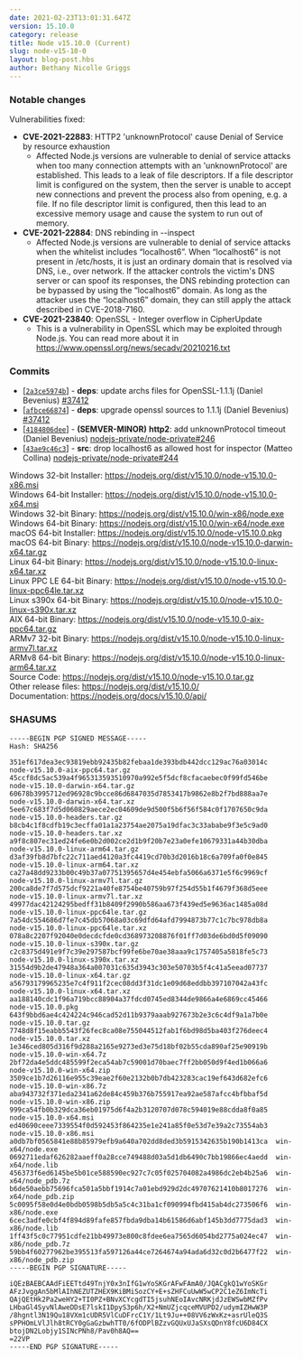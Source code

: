 ```yaml
---
date: 2021-02-23T13:01:31.647Z
version: 15.10.0
category: release
title: Node v15.10.0 (Current)
slug: node-v15-10-0
layout: blog-post.hbs
author: Bethany Nicolle Griggs
---
```


### Notable changes

Vulnerabilities fixed:

* **CVE-2021-22883**: HTTP2 'unknownProtocol' cause Denial of Service by resource exhaustion
  * Affected Node.js versions are vulnerable to denial of service attacks when too many connection attempts with an 'unknownProtocol' are established. This leads to a leak of file descriptors. If a file descriptor limit is configured on the system, then the server is unable to accept new connections and prevent the process also from opening, e.g. a file. If no file descriptor limit is configured, then this lead to an excessive memory usage and cause the system to run out of memory.
* **CVE-2021-22884**: DNS rebinding in --inspect
  * Affected Node.js versions are vulnerable to denial of service attacks when the whitelist includes “localhost6”. When “localhost6” is not present in /etc/hosts, it is just an ordinary domain that is resolved via DNS, i.e., over network. If the attacker controls the victim's DNS server or can spoof its responses, the DNS rebinding protection can be bypassed by using the “localhost6” domain. As long as the attacker uses the “localhost6” domain, they can still apply the attack described in CVE-2018-7160.
* **CVE-2021-23840**: OpenSSL - Integer overflow in CipherUpdate
  * This is a vulnerability in OpenSSL which may be exploited through Node.js. You can read more about it in
https://www.openssl.org/news/secadv/20210216.txt

### Commits

* [[`2a3ce5974b`](https://github.com/nodejs/node/commit/2a3ce5974b)] - **deps**: update archs files for OpenSSL-1.1.1j (Daniel Bevenius) [#37412](https://github.com/nodejs/node/pull/37412)
* [[`afbce66874`](https://github.com/nodejs/node/commit/afbce66874)] - **deps**: upgrade openssl sources to 1.1.1j (Daniel Bevenius) [#37412](https://github.com/nodejs/node/pull/37412)
* [[`4184806dee`](https://github.com/nodejs/node/commit/4184806dee)] - **(SEMVER-MINOR)** **http2**: add unknownProtocol timeout (Daniel Bevenius) [nodejs-private/node-private#246](https://github.com/nodejs-private/node-private/pull/246)
* [[`43ae9c46c3`](https://github.com/nodejs/node/commit/43ae9c46c3)] - **src**: drop localhost6 as allowed host for inspector (Matteo Collina) [nodejs-private/node-private#244](https://github.com/nodejs-private/node-private/pull/244)

Windows 32-bit Installer: https://nodejs.org/dist/v15.10.0/node-v15.10.0-x86.msi<br>
Windows 64-bit Installer: https://nodejs.org/dist/v15.10.0/node-v15.10.0-x64.msi<br>
Windows 32-bit Binary: https://nodejs.org/dist/v15.10.0/win-x86/node.exe<br>
Windows 64-bit Binary: https://nodejs.org/dist/v15.10.0/win-x64/node.exe<br>
macOS 64-bit Installer: https://nodejs.org/dist/v15.10.0/node-v15.10.0.pkg<br>
macOS 64-bit Binary: https://nodejs.org/dist/v15.10.0/node-v15.10.0-darwin-x64.tar.gz<br>
Linux 64-bit Binary: https://nodejs.org/dist/v15.10.0/node-v15.10.0-linux-x64.tar.xz<br>
Linux PPC LE 64-bit Binary: https://nodejs.org/dist/v15.10.0/node-v15.10.0-linux-ppc64le.tar.xz<br>
Linux s390x 64-bit Binary: https://nodejs.org/dist/v15.10.0/node-v15.10.0-linux-s390x.tar.xz<br>
AIX 64-bit Binary: https://nodejs.org/dist/v15.10.0/node-v15.10.0-aix-ppc64.tar.gz<br>
ARMv7 32-bit Binary: https://nodejs.org/dist/v15.10.0/node-v15.10.0-linux-armv7l.tar.xz<br>
ARMv8 64-bit Binary: https://nodejs.org/dist/v15.10.0/node-v15.10.0-linux-arm64.tar.xz<br>
Source Code: https://nodejs.org/dist/v15.10.0/node-v15.10.0.tar.gz<br>
Other release files: https://nodejs.org/dist/v15.10.0/<br>
Documentation: https://nodejs.org/docs/v15.10.0/api/

### SHASUMS

```
-----BEGIN PGP SIGNED MESSAGE-----
Hash: SHA256

351ef617dea3ec93819ebb92435b82febaa1de393bdb442dcc129ac76a03014c  node-v15.10.0-aix-ppc64.tar.gz
45ccf8dc5ac539a4f965313593510970a992e5f5dcf8cfacaebec0f99fd546be  node-v15.10.0-darwin-x64.tar.gz
60678b3995712ed96928c9bcce86d6847035d7853417b9862e8b2f7bd888aa7e  node-v15.10.0-darwin-x64.tar.xz
5ee67c683f7d5d060829aece2ec04609de9d500f5b6f56f584c0f1707650c9da  node-v15.10.0-headers.tar.gz
b8cb4c1f8cdfb19c3ecffa01a1a23754ae2075a19dfac3c33ababe9f3e5c9ad0  node-v15.10.0-headers.tar.xz
a9f8c807ec31ed24fe6e0b2d002ce2d1b9f20b7e23a0efe10679331a44b30dba  node-v15.10.0-linux-arm64.tar.gz
d3af39fb8d7bfc22c711aed4120a3fc4419cd70b3d2016b18c6a709fa0f0e845  node-v15.10.0-linux-arm64.tar.xz
ca27a48dd9233b00c49b37a07751395657d4e454ebfa5066a6371e5f6c9969cf  node-v15.10.0-linux-armv7l.tar.gz
200ca8de7f7d575dcf9221a40fe8754be40759b97f254d55b1f4679f368d5eee  node-v15.10.0-linux-armv7l.tar.xz
49977dac42124295bedff31b8409f2990b586aa673f439ed5e9636ac1485a08d  node-v15.10.0-linux-ppc64le.tar.gz
7a54dc554686d7fe7c45db57068a03c69dfd64afd7994873b77c1c7bc978db8a  node-v15.10.0-linux-ppc64le.tar.xz
078a8c2207f92040e0decdcfde0cd368973208876f01ff7d03de6bd0d5f09090  node-v15.10.0-linux-s390x.tar.gz
c2c8375d491e9f7c39e297587bcf99fe6be70ae38aaa9c1757405a5818fe5c73  node-v15.10.0-linux-s390x.tar.xz
31554d9b2de47948a364a007031c635d3943c303e50703b5f4c41a5eead07737  node-v15.10.0-linux-x64.tar.gz
a56793179965235e7c4f911f2cec08dd3f31dc1e09d68eddbb397107042a43fc  node-v15.10.0-linux-x64.tar.xz
aa188140cdc1f96a719bcc88904a37fdcd0745ed8344de9866a4e6869cc45466  node-v15.10.0.pkg
643f9bbd6ae4c424224c946cad52d11b9379aaab927673b2e3c6c4df9a1a7b0e  node-v15.10.0.tar.gz
7748d8f15eabb5543f26fec8ca08e755044512fab1f6bd98d5ba403f276deec4  node-v15.10.0.tar.xz
1e346ced805d316f9d288a2165e9273ed3e75d18bf02b55cda890af25e90919b  node-v15.10.0-win-x64.7z
2bf72da4e5ddc485599f2eca54ab7c59001d70baec7ff2bb050d9f4ed1b066a6  node-v15.10.0-win-x64.zip
3509ce1b7d26116e955c39eae2f60e2132b0b7db423283cac19ef643d682efc6  node-v15.10.0-win-x86.7z
aba943732f371eda2341a62de84c459b376b755917ea92ae587afcc4bfbbaf5d  node-v15.10.0-win-x86.zip
999ca54fb0b329dca36eb01975d6f4a2b3120707d078c594019e88cdda8f0a85  node-v15.10.0-x64.msi
ed40690ceee7339554f0d592453f864235e1e241a85f0e53d7e39a2c73554ab3  node-v15.10.0-x86.msi
a0db7bf0565841e88b85979efb9a640a702dd8ded3b5915342635b190b1413ca  win-x64/node.exe
0692711edaf626282aaeff0a28cce749488d03a5d1db6490c7bb19866ec4aedd  win-x64/node.lib
456373f6ed6145be5b01ce588590ec927c7c05f025704082a4986dc2eb4b25a6  win-x64/node_pdb.7z
b6de50aebb75696fca501a5bbf1914c7a01ebd929d2dc49707621410b8017276  win-x64/node_pdb.zip
5c0095f58e0d4e0bdb0598b5db5a5c4c31ba1cf090994fbd415ab4dc273506f6  win-x86/node.exe
6cec3adfe0cbf4f894d89fafe857fbda9dba14b61586d6abf145b3dd7775dad3  win-x86/node.lib
1ff43f5c0c77951cdfe21bb49973e800c8fdee6ea7565d6054bd2775a024ec47  win-x86/node_pdb.7z
59bb4f60277962be395513fa597126a44ce7264674a94ada6d32c0d2b6477f22  win-x86/node_pdb.zip
-----BEGIN PGP SIGNATURE-----

iQEzBAEBCAAdFiEETtd49TnjY0x3nIfG1wYoSKGrAFwFAmA0/JQACgkQ1wYoSKGr
AFzJvggAn5bMlAIhNEZUTZHEX9KiBMiSozCY+E+sZHFCuUwW5wCP2C1eZ6ImNcTi
QAjQEtHk2Pa2weHY2+TI0PZ+BNvXCYcgdTI5jsuhNEoIAvcNRKjdJzEWSwbMZfPv
LHbaGl4SyvNlAweDDsE7lskI1DpyS3p6h/X2+NmUZjcqceMVUPD2/udymIZHwW3P
/8hgntl3N19Qu18VXm1cUDR5VlCuDFrcC1Y/1Lt9Ju++08VV6zWxKz+asrUleQ3S
sPPHOmLVlJlh8tRCY0gGaGzbwhTT0/6fODPlBZzvGQUxUJaSXsQDnY8fcU6D84CX
btojDN2Lobjy1SINcPNh8/Pav0h8AQ==
=22VP
-----END PGP SIGNATURE-----

```

